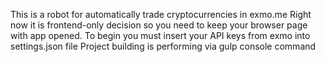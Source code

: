 This is a robot for automatically trade cryptocurrencies in exmo.me
Right now it is frontend-only decision so you need to keep your browser page with app opened.
To begin you must insert your API keys from exmo into settings.json file
Project building is performing via gulp console command